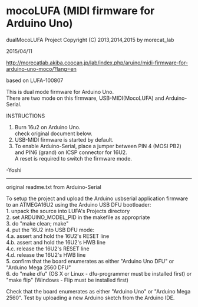 
mocoLUFA (MIDI firmware for Arduino Uno)
======================
dualMocoLUFA Project
Copyright (C) 2013,2014,2015 by morecat_lab

2015/04/11
   
http://morecatlab.akiba.coocan.jp/lab/index.php/aruino/midi-firmware-for-arduino-uno-moco/?lang=en
  
based on LUFA-100807  

This is dual mode firmware for Arduino Uno.  
There are two mode on this firmware, USB-MIDI(MocoLUFA) and Arduino-Serial.  

INSTRUCTIONS  
1. Burn 16u2 on Arduino Uno.  
   check original document below.  
2. USB-MIDI firmware is started by default.  
3. To enable Arduino-Serial, place a jumper between PIN 4 (MOSI PB2) and PIN6 (grand) on ICSP connector for 16U2.  
   A reset is required to switch the firmware mode.  
  
-Yoshi  
  
-------------------------------------
original readme.txt from Arduino-Serial  
  
To setup the project and upload the Arduino usbserial application firmware to an ATMEGA16U2 using the Arduino USB DFU bootloader:  
	1. unpack the source into LUFA's Projects directory  
	2. set ARDUINO_MODEL_PID in the makefile as appropriate  
	3. do "make clean; make"  
	4. put the 16U2 into USB DFU mode:  
	4.a. assert and hold the 16U2's RESET line  
	4.b. assert and hold the 16U2's HWB line  
	4.c. release the 16U2's RESET line  
	4.d. release the 16U2's HWB line  
	5. confirm that the board enumerates as either "Arduino Uno DFU" or "Arduino Mega 2560 DFU"  
	6. do "make dfu" (OS X or Linux - dfu-programmer must be installed first) or "make flip" (Windows - Flip must be installed first)  

Check that the board enumerates as either "Arduino Uno" or "Arduino Mega 2560".  Test by uploading a new Arduino sketch from the Arduino IDE.
